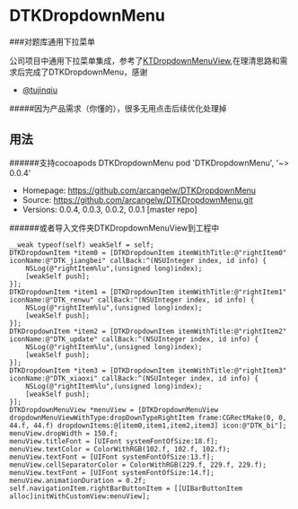 # DTKDropdownMenu
###对题库通用下拉菜单

公司项目中通用下拉菜单集成，参考了[KTDropdownMenuView](https://github.com/tujinqiu/KTDropdownMenuView),在理清思路和需求后完成了DTKDropdownMenu，感谢
- [@tujinqiu](https://github.com/tujinqiu)

#####因为产品需求（你懂的），很多无用点击后续优化处理掉


用法
---
######支持cocoapods
DTKDropdownMenu
   pod 'DTKDropdownMenu', '~> 0.0.4'
   - Homepage: https://github.com/arcangelw/DTKDropdownMenu
   - Source:   https://github.com/arcangelw/DTKDropdownMenu.git
   - Versions: 0.0.4, 0.0.3, 0.0.2, 0.0.1 [master repo]
   
######或者导入文件夹DTKDropdownMenuView到工程中

    __weak typeof(self) weakSelf = self;
    DTKDropdownItem *item0 = [DTKDropdownItem itemWithTitle:@"rightItem0" iconName:@"DTK_jiangbei" callBack:^(NSUInteger index, id info) {
        NSLog(@"rightItem%lu",(unsigned long)index);
        [weakSelf push];
    }];
    DTKDropdownItem *item1 = [DTKDropdownItem itemWithTitle:@"rightItem1" iconName:@"DTK_renwu" callBack:^(NSUInteger index, id info) {
        NSLog(@"rightItem%lu",(unsigned long)index);
        [weakSelf push];
    }];
    DTKDropdownItem *item2 = [DTKDropdownItem itemWithTitle:@"rightItem2" iconName:@"DTK_update" callBack:^(NSUInteger index, id info) {
        NSLog(@"rightItem%lu",(unsigned long)index);
        [weakSelf push];
    }];
    DTKDropdownItem *item3 = [DTKDropdownItem itemWithTitle:@"rightItem3" iconName:@"DTK_xiaoxi" callBack:^(NSUInteger index, id info) {
        NSLog(@"rightItem%lu",(unsigned long)index);
        [weakSelf push];
    }];
    DTKDropdownMenuView *menuView = [DTKDropdownMenuView dropdownMenuViewWithType:dropDownTypeRightItem frame:CGRectMake(0, 0, 44.f, 44.f) dropdownItems:@[item0,item1,item2,item3] icon:@"DTK_bi"];
    menuView.dropWidth = 150.f;
    menuView.titleFont = [UIFont systemFontOfSize:18.f];
    menuView.textColor = ColorWithRGB(102.f, 102.f, 102.f);
    menuView.textFont = [UIFont systemFontOfSize:13.f];
    menuView.cellSeparatorColor = ColorWithRGB(229.f, 229.f, 229.f);
    menuView.textFont = [UIFont systemFontOfSize:14.f];
    menuView.animationDuration = 0.2f;
    self.navigationItem.rightBarButtonItem = [[UIBarButtonItem alloc]initWithCustomView:menuView];
   